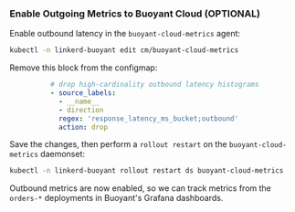 ### Enable Outgoing Metrics to Buoyant Cloud (OPTIONAL)

Enable outbound latency in the `buoyant-cloud-metrics` agent:

```bash
kubectl -n linkerd-buoyant edit cm/buoyant-cloud-metrics
```

Remove this block from the configmap:

```yaml
          # drop high-cardinality outbound latency histograms
          - source_labels:
            - __name__
            - direction
            regex: 'response_latency_ms_bucket;outbound'
            action: drop
```

Save the changes, then perform a `rollout restart` on the `buoyant-cloud-metrics` daemonset:

```bash
kubectl -n linkerd-buoyant rollout restart ds buoyant-cloud-metrics
```

Outbound metrics are now enabled, so we can track metrics from the `orders-*` deployments in Buoyant's Grafana dashboards.
